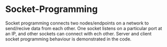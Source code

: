 # Socket-Programming

Socket programming connects two nodes/endpoints on a network to send/recive data from each other. One socket listens on a particular port at an IP,
and other sockets can connect with ech other. Server and client socket programming behaviour is demonstrated in the code.
